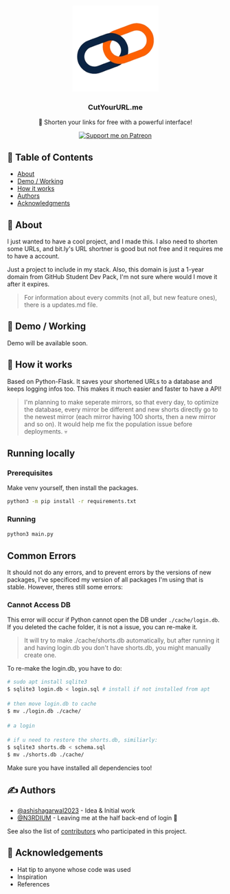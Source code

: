 <p align="center">
  <a href="https://ashish2023.pythonanywhere.com/" rel="noopener">
 <img width=200px height=200px src="static/CutYourURL.png" alt="CutYourURL Logo"></a>
</p>

<h3 align="center">CutYourURL.me</h3>
<p align="center"> 🤖 Shorten your links for free with a powerful interface!
    <br> 
</p>
<div align="center">

[![Support me on Patreon](https://img.shields.io/endpoint.svg?url=https%3A%2F%2Fshieldsio-patreon.vercel.app%2Fapi%3Fusername%3Dashish_agarwal%26type%3Dpledges&style=flat)](https://patreon.com/ashish_agarwal)

</div>

## 📝 Table of Contents

- [About](#about)
- [Demo / Working](#demo)
- [How it works](#working)
- [Authors](#authors)
- [Acknowledgments](#acknowledgement)

## 🧐 About <a name = "about"></a>

I just wanted to have a cool project, and I made this. I also need to shorten some URLs, and bit.ly's URL shortner is good but not free and it requires me to have a account.

Just a project to include in my stack. Also, this domain is just a 1-year domain from GitHub Student Dev Pack, I'm not sure where would I move it after it expires.

> For information about every commits (not all, but new feature ones), there is a updates.md file.

## 🎥 Demo / Working <a name = "demo"></a>

Demo will be available soon.

## 💭 How it works <a name = "working"></a>

Based on Python-Flask. It saves your shortened URLs to a database and keeps logging infos too. This makes it much easier and faster to have a API!

> I'm planning to make seperate mirrors, so that every day, to optimize the database, every mirror be different and new shorts directly go to the newest mirror (each mirror having 100 shorts, then a new mirror and so on). It would help me fix the population issue before deployments. 💀

## Running locally
### Prerequisites

Make venv yourself, then install the packages.

```bash
python3 -m pip install -r requirements.txt
```

### Running

```bash
python3 main.py
```

## Common Errors
It should not do any errors, and to prevent errors by the versions of new packages, I've specificed my version of all packages I'm using that is stable. However, theres still some errors:
### Cannot Access DB
This error will occur if Python cannot open the DB under `./cache/login.db`. If you deleted the cache folder, it is not a issue, you can re-make it.
> It will try to make ./cache/shorts.db automatically, but after running it and having login.db you don't have shorts.db, you might manually create one.

To re-make the login.db, you have to do:
```bash
# sudo apt install sqlite3
$ sqlite3 login.db < login.sql # install if not installed from apt

# then move login.db to cache
$ mv ./login.db ./cache/

# a login

# if u need to restore the shorts.db, similiarly:
$ sqlite3 shorts.db < schema.sql
$ mv ./shorts.db ./cache/
```
Make sure you have installed all dependencies too!

## ✍️ Authors <a name = "authors"></a>

- [@ashishagarwal2023](https://github.com/ashishagarwal2023) - Idea & Initial work
- [@N3RDIUM](https://github.com/N3RDIUM) - Leaving me at the half back-end of login 🤣

See also the list of [contributors](https://github.com/ashishagarwal2023/cutyoururl/contributors) who participated in this project.

## 🎉 Acknowledgements <a name = "acknowledgement"></a>

- Hat tip to anyone whose code was used
- Inspiration
- References
